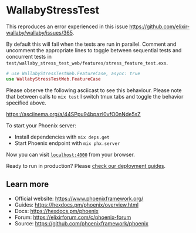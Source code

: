 # WallabyStressTest

This reproduces an error experienced in this issue https://github.com/elixir-wallaby/wallaby/issues/365.

By default this will fail when the tests are run in parallel. Comment and uncomment the appropriate lines to toggle between sequential tests and concurrent tests in `test/wallaby_stress_test_web/features/stress_feature_test.exs`.

```elixir
# use WallabyStressTestWeb.FeatureCase, async: true
use WallabyStressTestWeb.FeatureCase
```

Please observe the following asciicast to see this behaviour. Please note that between calls to `mix test` I switch tmux tabs and toggle the behavior specified above.

https://asciinema.org/a/44SPpu94bpazl0vfO0nNde5sZ

To start your Phoenix server:

  * Install dependencies with `mix deps.get`
  * Start Phoenix endpoint with `mix phx.server`

Now you can visit [`localhost:4000`](http://localhost:4000) from your browser.

Ready to run in production? Please [check our deployment guides](https://hexdocs.pm/phoenix/deployment.html).

## Learn more

  * Official website: https://www.phoenixframework.org/
  * Guides: https://hexdocs.pm/phoenix/overview.html
  * Docs: https://hexdocs.pm/phoenix
  * Forum: https://elixirforum.com/c/phoenix-forum
  * Source: https://github.com/phoenixframework/phoenix
